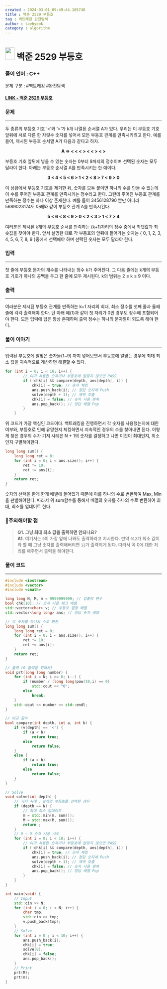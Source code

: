 ```yaml
---
created : 2024-03-01 09:49:44.105740
title : 백준 2529 부등호
tag : 백트래킹 완전탐색
author : taehyeok
category : algorithm
---
```

# <img src="https://d2gd6pc034wcta.cloudfront.net/tier/10.svg" width="30" height="40"> 백준 2529 부등호


### 풀이 언어 : C++

문제 구분 : #백트래킹 #완전탐색
#### [LINK - 백준 2529 부등호](https://www.acmicpc.net/problem/2529)

### 문제
<hr>

두 종류의 부등호 기호 ‘<’와 ‘>’가 k개 나열된 순서열 A가 있다. 우리는 이 부등호 기호 앞뒤에 서로 다른 한 자릿수 숫자를 넣어서 모든 부등호 관계를 만족시키려고 한다. 예를 들어, 제시된 부등호 순서열 A가 다음과 같다고 하자. 

<center>

**A ⇒ < < < > < < > < >** </center>  
  
부등호 기호 앞뒤에 넣을 수 있는 숫자는 0부터 9까지의 정수이며 선택된 숫자는 모두 달라야 한다. 아래는 부등호 순서열 A를 만족시키는 한 예이다. 

<center>

**3 < 4 < 5 < 6 > 1 < 2 < 8 > 7 < 9 > 0** </center>  

이 상황에서 부등호 기호를 제거한 뒤, 숫자를 모두 붙이면 하나의 수를 만들 수 있는데 이 수를 주어진 부등호 관계를 만족시키는 정수라고 한다. 그런데 주어진 부등호 관계를 만족하는 정수는 하나 이상 존재한다. 예를 들어 3456128790 뿐만 아니라 5689023174도 아래와 같이 부등호 관계 A를 만족시킨다. 

<center>

**5 < 6 < 8 < 9 > 0 < 2 < 3 > 1 < 7 > 4** </center>  

여러분은 제시된 k개의 부등호 순서를 만족하는 (k+1)자리의 정수 중에서 최댓값과 최솟값을 찾아야 한다. 앞서 설명한 대로 각 부등호의 앞뒤에 들어가는 숫자는 { 0, 1, 2, 3, 4, 5, 6, 7, 8, 9 }중에서 선택해야 하며 선택된 숫자는 모두 달라야 한다. 

### 입력
<hr>

첫 줄에 부등호 문자의 개수를 나타내는 정수 k가 주어진다. 그 다음 줄에는 k개의 부등호 기호가 하나의 공백을 두고 한 줄에 모두 제시된다. k의 범위는 2 ≤ k ≤ 9 이다.

### 출력
<hr>

여러분은 제시된 부등호 관계를 만족하는 k+1 자리의 최대, 최소 정수를 첫째 줄과 둘째 줄에 각각 출력해야 한다. 단 아래 예(1)과 같이 첫 자리가 0인 경우도 정수에 포함되어야 한다. 모든 입력에 답은 항상 존재하며 출력 정수는 하나의 문자열이 되도록 해야 한다.
### 풀이 이야기
<hr>

입력된 부등호에 알맞은 숫자들(1~9) 까지 넣어보면서 부등호에 알맞는 경우에 최대 최소 값을 지속적으로 계산하면 해결할 수 있다.
``` c++
for (int i = 0; i < 10; i++) {
        // 이미 사용한 숫자거나 부등호에 알맞지 않으면 PASS
        if (!chk[i] && compare(depth, ans[depth], i)) {
            chk[i] = true; // 숫자 체킹
            ans.push_back(i); // 정답 숫자에 Push
            solve(depth + 1); // 재귀 호출
            chk[i] = false; // 숫자 사용 원복
            ans.pop_back(); // 정답 배열 Pop
        }
    }
```
위 코드가 가장 핵심인 코드이다. 백트래킹을 진행하면서 각 숫자를 사용했는지에 대한 여부와, 부등호로 인해 유망한지 체킹하면서 지속적인 경우의 수를 찾아내면 된다. 이렇게 찾은 경우의 수가 기저 사례은 N + 1의 숫자를 결정하고 나면 이것이 최대인지, 최소인지 구별해야한다.

```c++
long long sum() {
    long long ret = 0;
    for (int i = 0; i < ans.size(); i++) {
        ret *= 10;
        ret += ans[i];
    }
    return ret;
}
```

숫자의 선택을 한개 한개 배열에 들어있기 때문에 이를 하나의 수로 변환하여 Max, Min을 판별해야한다. 따라서 위 sum함수를 통해서 배열의 숫자를 하나의 수로 변환하여 최대, 최소를 업데이트 한다.

### 🚨주의해야할 점
>**Q1. 그냥 최대 최소 값을 출력하면 안되나요?**  
>**A1.** 여기서는 `0`이 가장 앞에 나와도 출력하라고 지시한다. 만약 `012`가 최소 값이라 할 때 그냥 숫자를 출력해버리면 `12`가 출력되게 된다. 따라서 꼭 0에 대한 처리를 해주면서 출력을 해야한다.


### 풀이 코드
<hr>

``` c++
#include <iostream>
#include <vector>
#include <cmath>

long long N, M, m = 9999999999; // 입출력 변수
bool chk[10]; // 숫자 사용 체크 배열
std::vector<char> v; // 부등호 결정 배열
std::vector<long long> ans; // 정답 숫자 배열

// 각 숫자를 하나의 수로 변환
long long sum() {
    long long ret = 0;
    for (int i = 0; i < ans.size(); i++) {
        ret *= 10;
        ret += ans[i];
    }
    return ret;
}

// 출력 (0 출력을 위해서)
void prt(long long number) {
    for (int i = N; i >= 0; i--) {
        if (number / (long long)pow(10,i) == 0)
            std::cout << "0";
        else
            break;
    }
    std::cout << number << std::endl;
}

// 비교 함수
bool compare(int depth, int a, int b) {
    if (v[depth] == '<') {
        if (a < b)
            return true;
        else
            return false;
    }
    else {
        if (a > b)
            return true;
        else
            return false;
    }
}

// Solve
void solve(int depth) {
    // 기저 사례 : N개의 부등호를 선택한 경우
    if (depth == N) {
        // 최대 최소 업데이트
        m = std::min(m, sum());
        M = std::max(M, sum());
        return ;
    }
    // 0 ~ 9 숫자 사용 시도
    for (int i = 0; i < 10; i++) {
        // 이미 사용한 숫자거나 부등호에 알맞지 않으면 PASS
        if (!chk[i] && compare(depth, ans[depth], i)) {
            chk[i] = true; // 숫자 체킹
            ans.push_back(i); // 정답 숫자에 Push
            solve(depth + 1); // 재귀 호출
            chk[i] = false; // 숫자 사용 원복
            ans.pop_back(); // 정답 배열 Pop
        }
    }
}

int main(void) {
    // Input
    std::cin >> N;
    for (int i = 0; i < N; i++) {
        char tmp;
        std::cin >> tmp;
        v.push_back(tmp);
    }
    // Solve
    for (int i = 0 ; i < 10; i++) {
        ans.push_back(i);
        chk[i] = true;
        solve(0);
        chk[i] = false;
        ans.pop_back();
    }
    // Print
    prt(M);
    prt(m);
}
```
